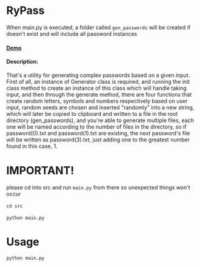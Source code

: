 # RyPass

When main.py is executed, a folder called `gen_passwords` will be created if doesn't exist and will include all password instances

#### [Demo](https://www.youtube.com/watch?v=9eFLz7Ikal4)
#### Description:
That's a utility for generating complex passwords based on a given input.
First of all, an instance of Generator class is required, and running the init class method to create an instance of this class
which will handle taking input, and then through the generate method, there are four functions that create random letters, symbols and numbers
respectively based on user input, random seeds are chosen and inserted "randomly" into a new string, which will later be copied to clipboard
and written to a file in the root directory (gen_passwords), and you're able to generate multiple files, each one will be named according to
the number of files in the directory, so if password(0).txt and password(1).txt are existing, the next password's file will be written as password(3).txt, just adding one to the greatest number found in this case, 1.

# IMPORTANT!
please cd into src and run `main.py` from there so unexpected things won't occur
<br>
<br>
`cd src` 
<br>
<br>
`python main.py`

# Usage
`python main.py`

    

